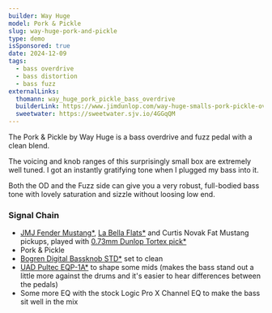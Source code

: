 ```yaml
---
builder: Way Huge
model: Pork & Pickle
slug: way-huge-pork-and-pickle
type: demo
isSponsored: true
date: 2024-12-09
tags:
  - bass overdrive
  - bass distortion
  - bass fuzz
externalLinks:
  thomann: way_huge_pork_pickle_bass_overdrive
  builderLink: https://www.jimdunlop.com/way-huge-smalls-pork-pickle-overdrive-fuzz/
  sweetwater: https://sweetwater.sjv.io/4GGqQM
---
```


The Pork & Pickle by Way Huge is a bass overdrive and fuzz pedal with a clean blend.

The voicing and knob ranges of this surprisingly small box are extremely well tuned. I got an instantly gratifying tone when I plugged my bass into it.

Both the OD and the Fuzz side can give you a very robust, full-bodied bass tone with lovely saturation and sizzle without loosing low end.

### Signal Chain

- [JMJ Fender Mustang\*](https://sweetwater.sjv.io/R5A6bg), [La Bella Flats\*](https://sweetwater.sjv.io/WqZN6Z) and Curtis Novak Fat Mustang pickups, played with [0.73mm Dunlop Tortex pick\*](https://sweetwater.sjv.io/gOO5r2)
- Pork & Pickle
- [Bogren Digital Bassknob STD\*](https://www.thomann.de/intl/bogren_digital_bassknob_std.htm?offid=1&affid=3396) set to clean
- [UAD Pultec EQP-1A\*](https://sweetwater.sjv.io/GmxWGn) to shape some mids (makes the bass stand out a little more against the drums and it's easier to hear differences between the pedals)
- Some more EQ with the stock Logic Pro X Channel EQ to make the bass sit well in the mix
